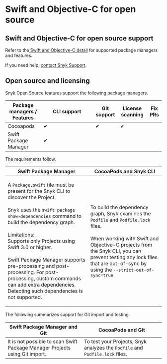 # Swift and Objective-C for open source

## Swift and Objective-C for open source support

Refer to the[ Swift and Objective-C detail](broken-reference) for supported package managers and features.

If you need help, [contact Snyk Support](https://support.snyk.io/hc/en-us).&#x20;

## Open source and licensing

Snyk Open Source features support the following package managers.

<table><thead><tr><th>Package managers / Features</th><th width="151">CLI support</th><th>Git support</th><th>License scanning</th><th>Fix PRs</th></tr></thead><tbody><tr><td>Cocoapods</td><td>✔︎</td><td>✔︎</td><td>✔︎</td><td></td></tr><tr><td>Swift Package Manager</td><td>✔︎</td><td></td><td></td><td></td></tr></tbody></table>

The requirements follow.

| Swift Package Manager                                                                                                                                                                                                                                                                                                                                                                                                                                                              | CocoaPods and Snyk CLI                                                                                                                                                                                                                                                                                                                                                                                                                                                                           |
| ---------------------------------------------------------------------------------------------------------------------------------------------------------------------------------------------------------------------------------------------------------------------------------------------------------------------------------------------------------------------------------------------------------------------------------------------------------------------------------- | ------------------------------------------------------------------------------------------------------------------------------------------------------------------------------------------------------------------------------------------------------------------------------------------------------------------------------------------------------------------------------------------------------------------------------------------------------------------------------------------------ |
| <p>A <code>Package.swift</code> file must be present for the Snyk CLI to discover the Project.<br><br>Snyk uses the <code>swift package show-dependencies</code>  command to build the dependency graph.<br><br>Limitations:<br>Supports only Projects using Swift 3.0 or higher.<br><br>Swift Package Manager supports pre-processing and post-processing. For post-processing, custom commands can add extra dependencies. Detecting such dependencies is not supported.<br></p> | <p>To build the dependency graph, Snyk examines the <code>Podfile</code> and <code>Podfile.lock</code> files.<br><br>When working with Swift and Objective-C projects from the Snyk CLI, you can prevent testing any lock files that are out-of-sync by using the <code>--strict-out-of-sync=true|false</code> option. </p><p>For details, see <a href="../../snyk-cli/commands/test.md#option-for-cocoapods-projects">Option for CocoaPods projects</a> in the <code>snyk test</code> help.</p> |

The following summarizes support for Git import and testing.

| Swift Package Manager and Git                                               | CocoaPods and Git                                                            |
| --------------------------------------------------------------------------- | ---------------------------------------------------------------------------- |
| It is not possible to scan Swift Package Manager Projects using Git import. | To test your Projects, Snyk analyzes the `Podfile` and `Podfile.lock` files. |


